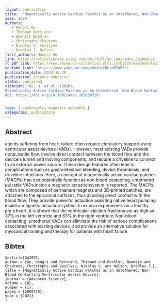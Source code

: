 ```yaml
---
layout: publication
title:  "Magnetically Active Cardiac Patches as an Untethered, Non‐Blood Contacting Ventricular Assist Device"
year: 2020
authors: 
   - Hongri Gu
   - Thibaud Bertrand
   - Quentin Boehler
   - Christophe Chautems
   - Nikolay V. Vasilyev
   - Bradley J. Nelson
first_authors: Hongri Gu
link: https://onlinelibrary.wiley.com/doi/full/10.1002/advs.202000726
rc_pdf_link: https://www.research-collection.ethz.ch/bitstream/handle/20.500.11850/453540/advs.202000726(2).pdf
youtube_link: "https://www.youtube.com/embed/YDUxdKEWE9s"
publication_date: 2020-10-30
publication: Science Robotics
status: published
citation: "Gu, H. et al. (2020). 
Magnetically Active Cardiac Patches as an Untethered, Non‐Blood Contacting Ventricular Assist Device. Advanced Science 8(1).
doi: https://doi.org/10.1002/advs.202000726"


tags: [ quadrupole, magnetic-assembly ]
categories: publication
---
```


## Abstract ##
atients suffering from heart failure often require circulatory support using ventricular assist devices (VADs). However, most existing VADs provide nonpulsatile flow, involve direct contact between the blood flow and the device's lumen and moving components, and require a driveline to connect to an external power source. These design features often lead to complications such as gastrointestinal bleeding, device thrombosis, and driveline infections. Here, a concept of magnetically active cardiac patches (MACPs) that can potentially function as non‐blood contacting, untethered pulsatile VADs inside a magnetic actuationsystem is reported. The MACPs, which are composed of permanent magnets and 3D‐printed patches, are attached to the epicardial surfaces, thus avoiding direct contact with the blood flow. They provide powerful actuation assisting native heart pumping inside a magnetic actuation system. In ex vivo experiments on a healthy pig's heart, it is shown that the ventricular ejection fractions are as high as 37% in the left ventricle and 63% in the right ventricle. Non‐blood contacting, untethered VADs can eliminate the risk of serious complications associated with existing devices, and provide an alternative solution for myocardial training and therapy for patients with heart failure.

## Bibtex ##
~~~
@article{Gu2020,
author = {Gu, Hongri and Bertrand, Thibaud and Boehler, Quentin and Chautems, Christophe and Vasilyev, Nikolay V. and Nelson, Bradley J.},
title = {Magnetically Active Cardiac Patches as an Untethered, Non-Blood Contacting Ventricular Assist Device},
journal = {Advanced Science},
volume = {8},
number = {1},
pages = {2000726},
year = {2021}
}
~~~
